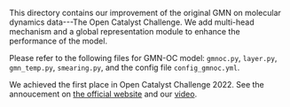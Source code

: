 This directory contains our improvement of the original GMN on molecular dynamics data---The Open Catalyst Challenge. We add multi-head mechanism and a global representation module to enhance the performance of the model.

Please refer to the following files for GMN-OC model: `gmnoc.py`, `layer.py`, `gmn_temp.py`, `smearing.py`, and the config file `config_gmnoc.yml`.

We achieved the first place in Open Catalyst Challenge 2022. See the annoucement on [the official website](https://opencatalystproject.org/challenge.html) and our [video](https://www.youtube.com/watch?v=dFRlpw51Okk).
